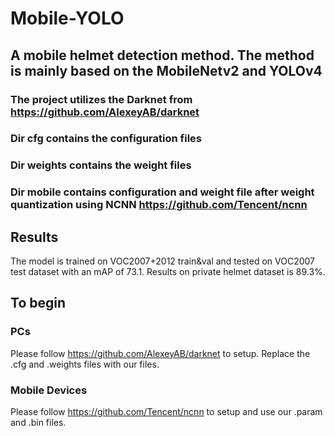 # Mobile-YOLO
## A mobile helmet detection method. The method is mainly based on the MobileNetv2 and YOLOv4
### The project utilizes the Darknet from https://github.com/AlexeyAB/darknet
### Dir cfg contains the configuration files
### Dir weights contains the weight files
### Dir mobile contains configuration and weight file after weight quantization using NCNN https://github.com/Tencent/ncnn

## Results
The model is trained on VOC2007+2012 train&val and tested on VOC2007 test dataset with an mAP of 73.1.
Results on private helmet dataset is 89.3%.

## To begin
### PCs
Please follow https://github.com/AlexeyAB/darknet to setup. Replace the .cfg and .weights files with our files.
### Mobile Devices
Please follow https://github.com/Tencent/ncnn to setup and use our .param and .bin files.
